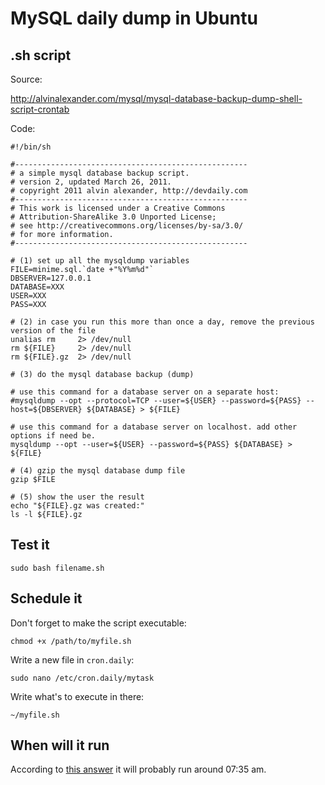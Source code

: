 # MySQL daily dump in Ubuntu

## .sh script

Source:

http://alvinalexander.com/mysql/mysql-database-backup-dump-shell-script-crontab

Code:

	#!/bin/sh

	#----------------------------------------------------
	# a simple mysql database backup script.
	# version 2, updated March 26, 2011.
	# copyright 2011 alvin alexander, http://devdaily.com
	#----------------------------------------------------
	# This work is licensed under a Creative Commons 
	# Attribution-ShareAlike 3.0 Unported License;
	# see http://creativecommons.org/licenses/by-sa/3.0/ 
	# for more information.
	#----------------------------------------------------

	# (1) set up all the mysqldump variables
	FILE=minime.sql.`date +"%Y%m%d"`
	DBSERVER=127.0.0.1
	DATABASE=XXX
	USER=XXX
	PASS=XXX

	# (2) in case you run this more than once a day, remove the previous version of the file
	unalias rm     2> /dev/null
	rm ${FILE}     2> /dev/null
	rm ${FILE}.gz  2> /dev/null

	# (3) do the mysql database backup (dump)

	# use this command for a database server on a separate host:
	#mysqldump --opt --protocol=TCP --user=${USER} --password=${PASS} --host=${DBSERVER} ${DATABASE} > ${FILE}

	# use this command for a database server on localhost. add other options if need be.
	mysqldump --opt --user=${USER} --password=${PASS} ${DATABASE} > ${FILE}

	# (4) gzip the mysql database dump file
	gzip $FILE

	# (5) show the user the result
	echo "${FILE}.gz was created:"
	ls -l ${FILE}.gz
  

## Test it

    sudo bash filename.sh
    

## Schedule it

Don't forget to make the script executable:

    chmod +x /path/to/myfile.sh
    
Write a new file in `cron.daily`:

    sudo nano /etc/cron.daily/mytask
    
Write what's to execute in there:

    ~/myfile.sh
    

## When will it run

According to [this answer](http://askubuntu.com/a/39729) it will probably run around 07:35 am.
